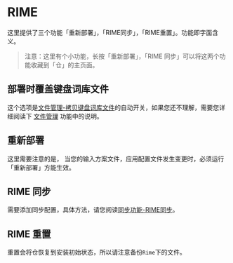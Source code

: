 # RIME

这里提供了三个功能「重新部署」，「RIME同步」，「RIME重置」。功能即字面含义。

> 注意：这里有个小功能，长按「重新部署」，「RIME 同步」可以将这两个功能收藏到「仓」的主页面。

## 部署时覆盖键盘词库文件

这个选项是[文件管理-拷贝键盘词库文件](FilesManager.html#文件管理功能)的自动开关，如果您还不理解，需要您详细阅读下 [文件管理](FilesManager.html) 功能中的说明。

## 重新部署

这里需要注意的是， 当您的输入方案文件，应用配置文件发生变更时，必须运行「重新部署」方能生效。

## RIME 同步

需要添加同步配置，具体方法，请您阅读[同步功能-RIME同步](Sync.html#rime-同步)。

## RIME 重置

重置会将仓恢复到安装初始状态，所以请注意备份`Rime`下的文件。